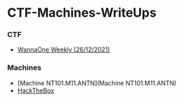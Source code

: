 # CTF-Machines-WriteUps

### CTF

- [WannaOne Weekly (26/12/2021)](WannaOne-CTF)

### Machines

- [Machine NT101.M11.ANTN](Machine NT101.M11.ANTN)
- [HackTheBox](HackTheBox)

